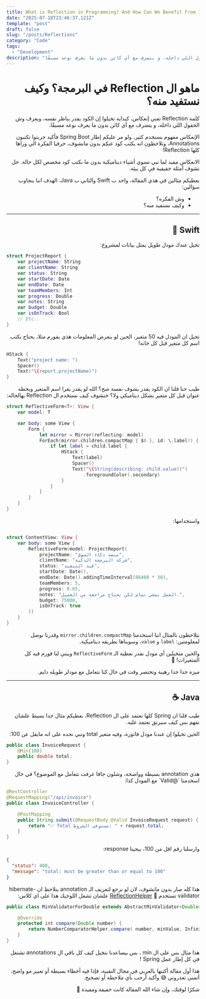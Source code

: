 ```yaml
---
title: What is Reflection in Programming? And How Can We Benefit From It?
date: "2025-07-18T23:46:37.121Z"
template: "post"
draft: false
slug: "/posts/Reflections"
category: "Code"
tags:
  - "Development"
description: "كبداية تخيلوا إن الكود يقدر يناظر نفسه، ويعرف وش الحقول اللي داخله، و يتصرف مع أي كائن بدون ما يعرف نوعه مسبقًا"
---
```


<meta property="og:image" content= "https://i.ibb.co/pjgMfy7Z/reflection-Poster.png" />
<meta name="twitter:image" content="/media/reflectionPoster.png" />
<meta property="og:title" content="What is Reflection in Programming? And How Can We Benefit From It?" />
<meta name="twitter:title" content="What is Reflection in Programming? And How Can We Benefit From It?" />


<div dir="rtl" align="right">


# ماهو ال Reflection في البرمجة؟ وكيف نستفيد منه؟ 

كلمة Reflection تعني إنعكاس، كبداية تخيلوا إن الكود يقدر يناظر نفسه، ويعرف وش الحقول اللي داخله، و يتصرف مع أي كائن بدون ما يعرف نوعه مسبقًا. 

الإنعكاس مفهوم يستخدم كثير، ولو مر عليكم إطار Spring Boot فأكيد جربتوا تكتبون Annotations، وتلاحظون انه يكتب كود عنكم بدون مانشوف، حرفيا الفكرة الي وراها كلها Reflection! 

الانعكاس مفيد لما نبي تسوي أشياء ديناميكية بدون ما نكتب كود مخصص لكل حالة. خل نشوف أمثلة حقيقية في كل بيئة.

بعطيكم مثالين في هذي المقالة، واحد ب Swift والثاني ب Java، الهدف اننا بنجاوب سؤالين:  
- وش الفكره؟  
- وكيف نستفيد منه؟ 

---

## Swift 🍎

تخيل عندك مودل طويل يمثل بيانات لمشروع:
<div dir="ltr" align="left">

```swift
struct ProjectReport {
    var projectName: String
    var clientName: String
    var status: String
    var startDate: Date
    var endDate: Date
    var teamMembers: Int
    var progress: Double
    var notes: String
    var budget: Double
    var isOnTrack: Bool
    // Etc..
}
```
</div>
تخيل ان المودل فيه 50 متغير، الحين لو بنعرض المعلومات هذي بفورم مثلا، يحتاج نكتب اسم كل متغير قبل كل خانه!
<div dir="ltr" align="left">

```swift
HStack {
    Text("project name: ")
    Spacer()
    Text("\(report.projectName)")
}
```
</div>

طيب حنا قلنا ان الكود يقدر يشوف نفسة صح؟ الله لو يقدر يقرا اسم المتغير ويحطه عنوان قبل كل متغير بشكل ديناميكي ولا؟ خنشوف كيف نستخدم ال Reflection بهالحاله:

<div dir="ltr" align="left">

```swift
struct ReflectiveForm<T>: View {
    var model: T

    var body: some View {
        Form {
            let mirror = Mirror(reflecting: model)
            ForEach(mirror.children.compactMap { $0 }, id: \.label!) { child in
                if let label = child.label {
                    HStack {
                        Text(label)
                        Spacer()
                        Text("\(String(describing: child.value))")
                            .foregroundColor(.secondary)
                    }
                }
            }
        }
    }
}
```
</div>

واستخدامها:

<div dir="ltr" align="left">

```swift

struct ContentView: View {
    var body: some View {
        ReflectiveForm(model: ProjectReport(
            projectName: "منصة ذكاء السوق",
            clientName: "شركة البرمجة الذكية",
            status: "قيد التنفيذ",
            startDate: Date(),
            endDate: Date().addingTimeInterval(86400 * 30),
            teamMembers: 5,
            progress: 0.65,
            notes: "العمل يمشي تمام لكن نحتاج مراجعة من العميل.",
            budget: 75000,
            isOnTrack: true
        ))
    }
}
```
</div>

بتلاحظون بالمثال اننا استخدمنا `mirror.children.compactMap` وقدرنا نوصل لمعلومتين: `label` و `value`، وسويناها بطريقه ديناميكية.

والحين متخيلين أي مودل نقدر نعطية الـ `ReflectiveForm` ويبني لنا فورم فيه كل المتغيرات! 🥳

ميزة جدا جدا رهيبة وتختصر وقت في حال كنا نتعامل مع مودلز طويله دايم.

---

## Java ☕️

طيب قلنا ان Spring كلها تعتمد على ال Reflection، بعطيكم مثال جدا بسيط علشان نفهم بس كيف سبرنق تعتمد عليه.

الحين تخيلوا إن عندنا مودل فاتورة، وفيه متغير total ونبي نحده على انه مايقل عن 100:

<div dir="ltr" align="left">

```java
public class InvoiceRequest {
    @Min(100)
    public double total;
}
```
</div>
هذي annotation بسيطة وواضحة، وشلون جافا عرفت تتعامل مع الموضوع؟ في حال اسخدمنا `@Valid` مع المودل كذا:

<div dir="ltr" align="left">

```java
@RestController
@RequestMapping("/api/invoice")
public class InvoiceController {

    @PostMapping
    public String submit(@RequestBody @Valid InvoiceRequest request) {
        return "✅ Total مستوفى الشروط: " + request.total;
    }
}
```
</div>

وارسلنا رقم اقل من 100، بيجينا response:

<div dir="ltr" align="left">

```json
{
  "status": 400,
  "message": "total: must be greater than or equal to 100"
}
```
</div>

هذا كله صار بدون مانشوف، لان لو نرجع لتعريف الـ annotation بنلاحظ ان hibernate-validator تستخدم 🔗 [ReflectionHelper](https://github.com/hibernate/hibernate-validator/blob/main/engine/src/main/java/org/hibernate/validator/internal/engine/ValidatorImpl.java)
 علشان تشغل اللوجيك هذا على اي كلاس:

<div dir="ltr" align="left">

```java
public class MinValidatorForDouble extends AbstractMinValidator<Double> {

    @Override
    protected int compare(Double number) {
        return NumberComparatorHelper.compare( number, minValue, InfinityNumberComparatorHelper.LESS_THAN );
    }
}
```
</div>


هذا مثال بس على ال min ، بس بيساعدنا نتخيل كيف كل باقي ال annotations تشتغل في كل إطار عمل Spring ! 


هذا أول مقالة أكتبها بالعربي في مجال التقنية،
فإذا فيه أخطاء بسيطة أو تعبير مو واضح، أتمنى تعذروني 😅
وأكيد أرحب بأي ملاحظة أو تصحيح.

شكرًا لوقتك، وإن شاء الله المقالة كانت خفيفة ومفيدة 🥳


</div>

